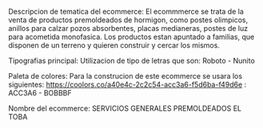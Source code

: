 Descripcion de tematica del ecommerce:
El ecommmerce se trata de la venta de productos premoldeados de hormigon, como postes olimpicos, anillos para calzar pozos absorbentes, placas medianeras, postes de luz para acometida monofasica. Los productos estan apuntado a familias, que disponen de un terreno y quieren construir y cercar los mismos.

Tipografias principal:
Utilizacion de tipo de letras que son:
Roboto - Nunito

Paleta de colores:
Para la construcion de este ecommerce se usara los siguientes:
https://coolors.co/a40e4c-2c2c54-acc3a6-f5d6ba-f49d6e :
ACC3A6 - BOBBBF

Nombre del ecommerce: SERVICIOS GENERALES PREMOLDEADOS EL TOBA
